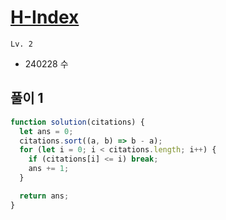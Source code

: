 # [H-Index](https://school.programmers.co.kr/learn/courses/30/lessons/42747)

`Lv. 2`

- 240228 수

## 풀이 1

```javascript
function solution(citations) {
  let ans = 0;
  citations.sort((a, b) => b - a);
  for (let i = 0; i < citations.length; i++) {
    if (citations[i] <= i) break;
    ans += 1;
  }

  return ans;
}
```
